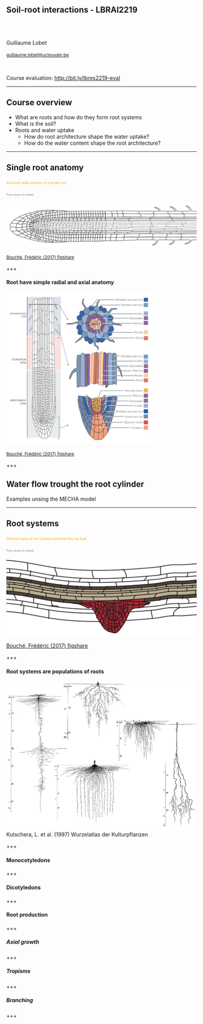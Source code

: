 
<!-- 
$size: 16:9
page_number: true
footer: Guillaume Lobet || LBRAI2219 || Soil-root-interactions
-->

## **Soil-root interactions** - LBRAI2219

</br></br>

Guillaume Lobet

<small>guillaume.lobet@uclouvain.be</small>


</br>

Course evaluation: http://bit.ly/lbres2219-eval


---

## Course overview

- What are roots and how do they form root systems
- What is the soil? 
- Roots and water uptake
	- How do root architecture shape the water uptake?
	- How do the water content shape the root architecture? 



---

## Single root anatomy

<span style="font-size:0.6em; color:orange">Axial and radial anatomy of a single root</span>

<span style="font-size:0.5em; color:gray"> <i class="fa fa-arrow-circle-o-down" aria-hidden="true"></i> Press down for details </span>


![](img/root-1.png)

<small>[Bouché, Frédéric (2017) figshare](https://doi.org/10.6084/m9.figshare.4688809.v1)</small>


+++

#### Root have simple radial and axial anatomy

<img src="img/root-anatomy.png" height="400"/> 

<small>[Bouché, Frédéric (2017) figshare](https://doi.org/10.6084/m9.figshare.4688809.v1)</small>


+++

## Water flow trought the root cylinder

Examples unsing the MECHA model







---

## Root systems

<span style="font-size:0.6em; color:orange">Different types of root systems and how they are built</span>

<span style="font-size:0.5em; color:gray"> <i class="fa fa-arrow-circle-o-down" aria-hidden="true"></i> Press down for details </span>


![](img/root-2.png)

<span class="ref">[Bouché, Frédéric (2017) figshare](https://doi.org/10.6084/m9.figshare.4688809.v1)</span>


+++

#### Root systems are populations of roots


![](img/root-pop.png)
<span class="ref">Kutschera, L. et al. (1997) Wurzelatlas der Kulturpflanzen</span>

+++ 

#### Monocotyledons




+++ 

#### Dicotyledons



+++ 

#### Root production



+++

##### Axial growth


+++

##### Tropisms


+++

##### Branching


+++

#####











